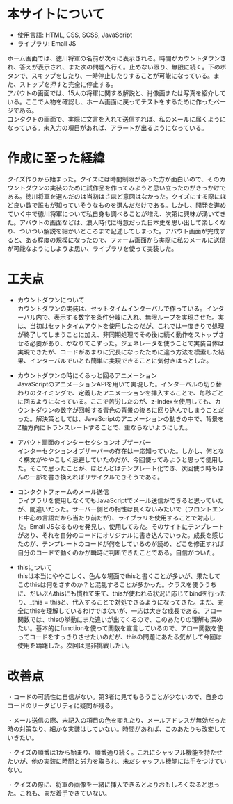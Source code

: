 # 本サイトについて
* 使用言語: 
  HTML, CSS, SCSS, JavaScript
* ライブラリ: 
  Email JS
  
ホーム画面では、徳川将軍の名前が次々に表示される。時間がカウントダウンされ、答えが表示され、また次の問題へ行く。止めない限り、無限に続く。下のボタンで、スキップをしたり、一時停止したりすることが可能になっている。また、ストップを押すと完全に停止する。  
アバウトの画面では、15人の将軍に関する解説と、肖像画または写真を紹介している。ここで人物を確認し、ホーム画面に戻ってテストをするために作ったページである。  
コンタクトの画面で、実際に文言を入れて送信すれば、私のメールに届くようになっている。未入力の項目があれば、アラートが出るようになっている。

# 作成に至った経緯
クイズ作りから始まった。クイズには時間制限があった方が面白いので、そのカウントダウンの実装のために試作品を作ってみようと思い立ったのがきっかけである。徳川将軍を選んだのは当初はさほど意図はなかった。クイズにする際にほど良い数で誰もが知っていそうなものを選んだだけである。しかし、開発を進めていく中で徳川将軍について私自身も調べることが増え、次第に興味が湧いてきた。アバウトの画面などは、浪人時代に得意だった日本史を思い出して楽しくなり、ついつい解説を細かいところまで記述してしまった。アバウト画面が完成すると、ある程度の規模になったので、フォーム画面から実際に私のメールに送信が可能なようにしようよ思い、ライブラリを使って実装した。

# 工夫点
* カウントダウンについて  
カウントダウンの実装は、セットタイムインターバルで作っている。インターバル内で、表示する数字を条件分岐に入れ、無限ループを実現させた。実は、当初はセットタイムアウトを使用したのだが、これでは一度きりで処理が終了してしまうことに加え、非同期処理でその後に続く動作をストップさせる必要があり、かなりてこずった。ジェネレータを使うことで実装自体は実現できたが、コードがあまりに冗長になったために違う方法を模索した結果、インターバルでいとも簡単に実現できることに気付きはっとした。

* カウントダウンの時にくるっと回るアニメーション  
JavaScriptのアニメーションAPIを用いて実現した。インターバルの切り替わりのタイミングで、定義したアニメーションを挿入することで、毎秒ごとに回るようになっている。ここで苦労したのが、z-indexを使用しても、カウントダウンの数字が回転する青色の背景の後ろに回り込んでしまうことだった。解決策としては、JavaScriptのアニメーションの動きの中で、背景をZ軸方向にトランスレートすることで、重ならないようにした。  

* アバウト画面のインターセクションオブザーバー  
インターセクションオブザーバーの存在は一応知っていた。しかし、何となく構文がややこしく忌避していたのだが、今回使ってみようと思って使用した。そこで思ったことが、ほとんどはテンプレート化でき、次回使う時もほんの一部を書き換えればリサイクルできそうである。  

* コンタクトフォームのメール送信  
ライブラリを使用しなくてもJavaScriptでメール送信ができると思っていたが、間違いだった。サーバー側との相性は良くないみたいで（フロントエンド中心の言語だから当たり前だが）、ライブラリを使用することで対応した。Email JSなるものを発見し、使用してみた。そのサイトにテンプレートがあり、それを自分のコードにオリジナルに書き込んでいった。成長を感じたのが、テンプレートのコードが何をしているのが読め、どこを修正すれば自分のコードで動くのかが瞬時に判断できたことである。自信がついた。

* thisについて  
thisは本当にややこしく、色んな場面でthisと書くことが多いが、果たしてこのthisは何をさすのか？と混乱することが多かった。クラスを使ううちに、だいぶんthisにも慣れて来て、thisが使われる状況に応じてbindを行ったり、_this = thisと、代入することで対処できるようになってきた。まだ、完全にthisを理解しているわけではないが、一応は大きな成長である。アロー関数では、thisの挙動にまた違いが出てくるので、このあたりの理解も深めたい。基本的にfunctionを使って関数を宣言しているので、アロー関数を使ってコードをすっきりさせたいのだが、thisの問題にあたる気がして今回は使用を躊躇した。次回は是非挑戦したい。  

# 改善点
・コードの可読性に自信がない。第3者に見てもらうことが少ないので、自身のコードのリーダビリティに疑問が残る。

・メール送信の際、未記入の項目の色を変えたり、メールアドレスが無効だった時の対策なり、細かな実装はしていない。時間があれば、このあたりも改変していきたい。  

・クイズの順番は1から始まり、順番通り続く。これにシャッフル機能を持たせたいが、他の実装に時間と労力を取られ、未だシャッフル機能には手をつけていない。  

・クイズの際に、将軍の画像を一緒に挿入できるとよりおもしろくなると思った。これも、まだ着手できていない。

